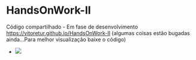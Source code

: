# HandsOnWork-II
Código compartilhado - Em fase de desenvolvimento
https://vitoretur.github.io/HandsOnWork-II (algumas coisas estão bugadas ainda...Para melhor visualização baixe o código)
<div class="Rede-Social">
                    <ul>
                        <li><a href="https://vitoretur.github.io/HandsOnWork-II/" target="_blank"><img
                                    src="https://i.imgur.com/rcDZy1W.png" /></a></li>
                    </ul>
                </div>
